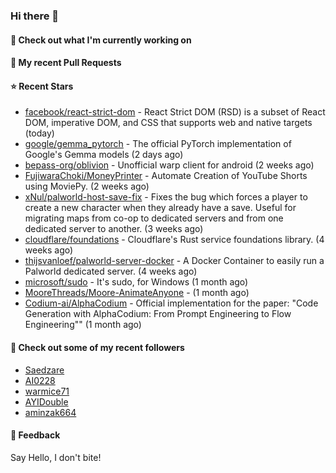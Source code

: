 ### Hi there 👋

#### 👷 Check out what I'm currently working on

#### 🔨 My recent Pull Requests


#### ⭐ Recent Stars

- [facebook/react-strict-dom](https://github.com/facebook/react-strict-dom) - React Strict DOM (RSD) is a subset of React DOM, imperative DOM, and CSS that supports web and native targets (today)
- [google/gemma_pytorch](https://github.com/google/gemma_pytorch) - The official PyTorch implementation of Google&#39;s Gemma models (2 days ago)
- [bepass-org/oblivion](https://github.com/bepass-org/oblivion) - Unofficial warp client for android (2 weeks ago)
- [FujiwaraChoki/MoneyPrinter](https://github.com/FujiwaraChoki/MoneyPrinter) - Automate Creation of YouTube Shorts using MoviePy. (2 weeks ago)
- [xNul/palworld-host-save-fix](https://github.com/xNul/palworld-host-save-fix) - Fixes the bug which forces a player to create a new character when they already have a save. Useful for migrating maps from co-op to dedicated servers and from one dedicated server to another. (3 weeks ago)
- [cloudflare/foundations](https://github.com/cloudflare/foundations) - Cloudflare&#39;s Rust service foundations library. (4 weeks ago)
- [thijsvanloef/palworld-server-docker](https://github.com/thijsvanloef/palworld-server-docker) - A Docker Container to easily run a Palworld dedicated server. (4 weeks ago)
- [microsoft/sudo](https://github.com/microsoft/sudo) - It&#39;s sudo, for Windows (1 month ago)
- [MooreThreads/Moore-AnimateAnyone](https://github.com/MooreThreads/Moore-AnimateAnyone) -  (1 month ago)
- [Codium-ai/AlphaCodium](https://github.com/Codium-ai/AlphaCodium) - Official implementation for the paper: &#34;Code Generation with AlphaCodium: From Prompt Engineering to Flow Engineering&#34;&#34; (1 month ago)

#### 👯 Check out some of my recent followers

- [Saedzare](https://github.com/Saedzare)
- [AI0228](https://github.com/AI0228)
- [warmice71](https://github.com/warmice71)
- [AYIDouble](https://github.com/AYIDouble)
- [aminzak664](https://github.com/aminzak664)

#### 💬 Feedback

Say Hello, I don't bite!